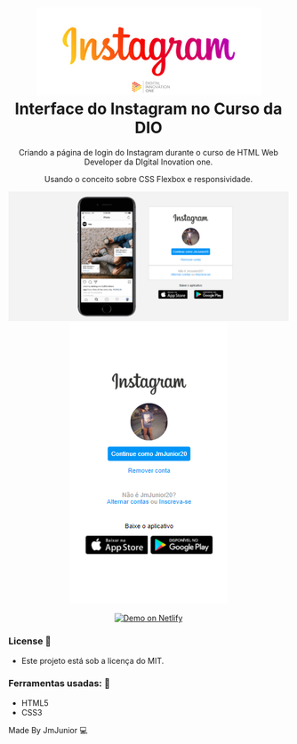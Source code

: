 <h1 align="center">
    <img alt="Instagram DIO" src="./_github/logo_instagram.png"/>
    <br>
    Interface do Instagram no Curso da DIO
</h1>

<p align="center">
Criando a página de login do Instagram durante o curso de HTML Web Developer da DIgital Inovation one.
</p>

<p align="center">
Usando o conceito sobre CSS Flexbox e responsividade.
</p>

<p align="center">
<img src="./_github/instagram_image.png">

<img src="./_github/instagram_image_mobile.png">
</p>

<p align="center">
  <a href="https://clone-instagram-dio.netlify.app/" target="_blank">
    <img alt="Demo on Netlify" src="https://res.cloudinary.com/lukemorales/image/upload/v1599785319/readme_logos/demo_on_netlify_umjmch.png">
  </a>
</p>

### License :memo:
 - Este projeto está sob a licença do MIT.


### Ferramentas usadas: :rocket:

- HTML5
- CSS3

Made By JmJunior :computer:

